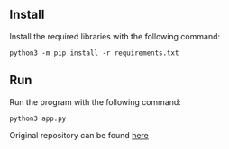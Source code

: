 ## Install

Install the required libraries with the following command:

```
python3 -m pip install -r requirements.txt
```

## Run

Run the program with the following command:

```
python3 app.py
```

Original repository can be found [here](https://github.com/yusufpraditya/face-recognition-app)
